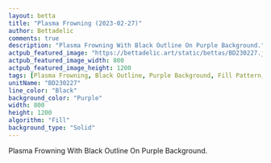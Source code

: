 ```yaml
---
layout: betta
title: "Plasma Frowning (2023-02-27)"
author: Bettadelic
comments: true
description: "Plasma Frowning With Black Outline On Purple Background."
actpub_featured_image: "https://bettadelic.art/static/bettas/BD230227.jpg"
actpub_featured_image_width: 800
actpub_featured_image_height: 1200
tags: [Plasma Frowning, Black Outline, Purple Background, Fill Pattern, February 2023]
unitName: "BD230227"
line_color: "Black"
background_color: "Purple"
width: 800
height: 1200
algorithm: "Fill"
background_type: "Solid"
---
```


Plasma Frowning With Black Outline On Purple Background.
